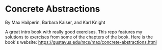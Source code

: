 # Concrete Abstractions
By Max Hailperin, Barbara Kaiser, and Karl Knight

A great intro book with really good exercises. This repo features my solutions to exercises from some of the chapters of the book. Here is the book's website: https://gustavus.edu/mcs/max/concrete-abstractions.html
